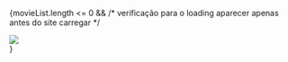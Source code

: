  {movieList.length <= 0 && /* verificação para o loading aparecer apenas antes do site carregar */
       <div className="loading">
        <img src="https://media.filmelier.com/noticias/br/2020/03/Netflix_LoadTime.gif" />
        </div>
      }